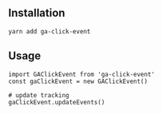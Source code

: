 ## Installation

```
yarn add ga-click-event
```

## Usage

```
import GAClickEvent from 'ga-click-event'
const gaClickEvent = new GAClickEvent()

# update tracking
gaClickEvent.updateEvents()
```
